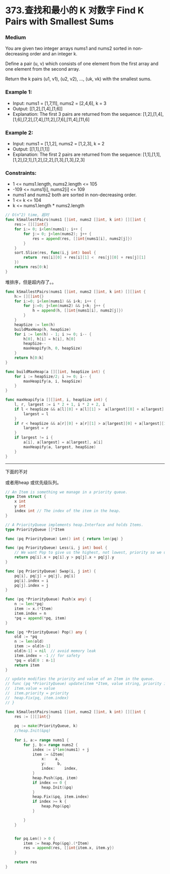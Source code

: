 # 373.查找和最小的 K 对数字 Find K Pairs with Smallest Sums

### Medium

You are given two integer arrays nums1 and nums2 sorted in non-decreasing order and an integer k.

Define a pair (u, v) which consists of one element from the first array and one element from the second array.

Return the k pairs (u1, v1), (u2, v2), ..., (uk, vk) with the smallest sums.

### Example 1:

- Input: nums1 = [1,7,11], nums2 = [2,4,6], k = 3
- Output: [[1,2],[1,4],[1,6]]
- Explanation: The first 3 pairs are returned from the sequence: [1,2],[1,4],[1,6],[7,2],[7,4],[11,2],[7,6],[11,4],[11,6]

### Example 2:

- Input: nums1 = [1,1,2], nums2 = [1,2,3], k = 2
- Output: [[1,1],[1,1]]
- Explanation: The first 2 pairs are returned from the sequence: [1,1],[1,1],[1,2],[2,1],[1,2],[2,2],[1,3],[1,3],[2,3]

### Constraints:

- 1 <= nums1.length, nums2.length <= 105
- -109 <= nums1[i], nums2[i] <= 109
- nums1 and nums2 both are sorted in non-decreasing order.
- 1 <= k <= 104
- k <= nums1.length * nums2.length

```go
// O(n^2) time, 超时
func kSmallestPairs(nums1 []int, nums2 []int, k int) [][]int {
    res:= [][]int{}
    for i:= 0; i<len(nums1); i++ {
        for j:= 0; j<len(nums2); j++ {
            res = append(res, []int{nums1[i], nums2[j]})
        }
    }
    sort.Slice(res, func(i,j int) bool {
        return  res[i][0] + res[i][1] <  res[j][0] + res[j][1]
    })
    return res[0:k]
}
```


堆排序，但是超内存了。。
```go
func kSmallestPairs(nums1 []int, nums2 []int, k int) [][]int { 
    h:= [][]int{}
    for i:=0; i<len(nums1) && i<k; i++ {
        for j:=0; j<len(nums2) && j<k; j++ {
            h = append(h, []int{nums1[i], nums2[j]})
        }
    }
    heapSize := len(h)
    buildMaxHeap(h, heapSize)
    for i := len(h) - 1; i >= 0; i-- {    
        h[0], h[i] = h[i], h[0]
        heapSize--
        maxHeapify(h, 0, heapSize)
    }
    return h[0:k]
}

func buildMaxHeap(a [][]int, heapSize int) {
    for i := heapSize/2; i >= 0; i-- {
        maxHeapify(a, i, heapSize)
    }
}

func maxHeapify(a [][]int, i, heapSize int) {
    l, r, largest := i * 2 + 1, i * 2 + 2, i
    if l < heapSize && a[l][0] + a[l][1] >  a[largest][0] + a[largest][1] {
        largest = l
    }
    if r < heapSize && a[r][0] + a[r][1] > a[largest][0] + a[largest][1] {
        largest = r
    }
    if largest != i {
        a[i], a[largest] = a[largest], a[i]
        maxHeapify(a, largest, heapSize)
    }
}
```



--------

下面的不对


或者用heap  或优先级队列。

```go
// An Item is something we manage in a priority queue.
type Item struct {
	x int
    y int
	index int // The index of the item in the heap.
}

// A PriorityQueue implements heap.Interface and holds Items.
type PriorityQueue []*Item

func (pq PriorityQueue) Len() int { return len(pq) }

func (pq PriorityQueue) Less(i, j int) bool {
	// We want Pop to give us the highest, not lowest, priority so we use greater than here.
	return pq[i].x + pq[i].y > pq[j].x + pq[j].y
}

func (pq PriorityQueue) Swap(i, j int) {
	pq[i], pq[j] = pq[j], pq[i]
	pq[i].index = i
	pq[j].index = j
}

func (pq *PriorityQueue) Push(x any) {
	n := len(*pq)
	item := x.(*Item)
	item.index = n
	*pq = append(*pq, item)
}

func (pq *PriorityQueue) Pop() any {
	old := *pq
	n := len(old)
	item := old[n-1]
	old[n-1] = nil  // avoid memory leak
	item.index = -1 // for safety
	*pq = old[0 : n-1]
	return item
}

// update modifies the priority and value of an Item in the queue.
// func (pq *PriorityQueue) update(item *Item, value string, priority int) {
// 	item.value = value
// 	item.priority = priority
// 	heap.Fix(pq, item.index)
// }

func kSmallestPairs(nums1 []int, nums2 []int, k int) [][]int {
    res := [][]int{}
    
    pq := make(PriorityQueue, k)
	//heap.Init(&pq)
    
    for i, a:= range nums1 {
        for j, b:= range nums2 {
            index := i*len(nums1) + j
            item := &Item{
                x:    a,
                y:     b,
                index:    index,
            }
            heap.Push(&pq, item) 
            if index == 0 {
                heap.Init(&pq)
            }
            heap.Fix(&pq, item.index)
            if index >= k {
                heap.Pop(&pq)
            }

        }
    }


	for pq.Len() > 0 {
		item := heap.Pop(&pq).(*Item)
		res = append(res, []int{item.x, item.y})
	}
   
    return res
}
```
